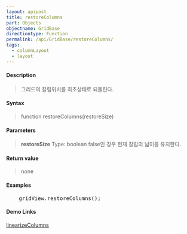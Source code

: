 ```yaml
---
layout: apipost
title: restoreColumns
part: Objects
objectname: GridBase
directiontype: Function
permalink: /api/GridBase/restoreColumns/
tags:
  - columnLayout
  - layout
---
```



#### Description

> 그리드의 칼럼위치를 최초상태로 되돌린다.

#### Syntax

> function restoreColumns(restoreSize)

#### Parameters

> **restoreSize**
> Type: boolean
> false인 경우 현재 칼럼의 넓이를 유지한다.

#### Return value

> none

#### Examples 

<pre class="prettyprint">
    gridView.restoreColumns();
</pre>

#### Demo Links
[linearizeColumns](/api/GridBase/linearizeColumns)
